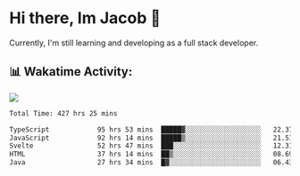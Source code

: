 # Hi there, Im Jacob 👋
Currently, I'm still learning and developing as a full stack developer.

## 📊 Wakatime Activity:

![](https://wakatime.com/share/@bfeff6fe-7f39-433c-bc17-53e716b9a274/5ea5f349-8c2f-4586-bc8c-eb76702f8e49.svg)

<!--START_SECTION:waka-->

```txt
Total Time: 427 hrs 25 mins

TypeScript            95 hrs 53 mins  █████▓░░░░░░░░░░░░░░░░░░░   22.37 %
JavaScript            92 hrs 14 mins  █████▒░░░░░░░░░░░░░░░░░░░   21.51 %
Svelte                52 hrs 47 mins  ███░░░░░░░░░░░░░░░░░░░░░░   12.31 %
HTML                  37 hrs 14 mins  ██▒░░░░░░░░░░░░░░░░░░░░░░   08.69 %
Java                  27 hrs 34 mins  █▓░░░░░░░░░░░░░░░░░░░░░░░   06.43 %
```

<!--END_SECTION:waka-->
